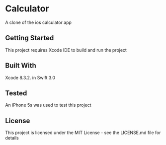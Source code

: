 # Calculator
A clone of the ios calculator app

## Getting Started

This project requires Xcode IDE to build and run the project

## Built With

Xcode 8.3.2. in Swift 3.0

## Tested 

An iPhone 5s was used to test this project

## License

This project is licensed under the MIT License - see the LICENSE.md file for details

